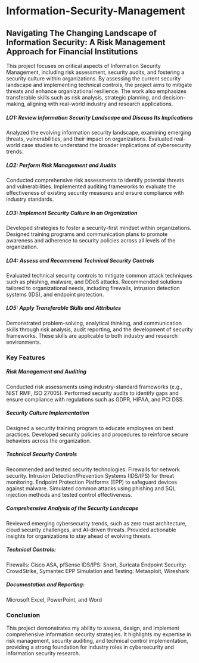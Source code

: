 # Information-Security-Management
## Navigating The Changing Landscape of Information  Security: A Risk Management Approach for Financial Institutions

This project focuses on critical aspects of Information Security Management, including risk assessment, security audits, and fostering a security culture within organizations. By assessing the current security landscape and implementing technical controls, the project aims to mitigate threats and enhance organizational resilience. The work also emphasizes transferable skills such as risk analysis, strategic planning, and decision-making, aligning with real-world industry and research applications.

##### LO1: Review Information Security Landscape and Discuss Its Implications
Analyzed the evolving information security landscape, examining emerging threats, vulnerabilities, and their impact on organizations. Evaluated real-world case studies to understand the broader implications of cybersecurity trends.

##### LO2: Perform Risk Management and Audits
Conducted comprehensive risk assessments to identify potential threats and vulnerabilities. Implemented auditing frameworks to evaluate the effectiveness of existing security measures and ensure compliance with industry standards.

##### LO3: Implement Security Culture in an Organization
Developed strategies to foster a security-first mindset within organizations. Designed training programs and communication plans to promote awareness and adherence to security policies across all levels of the organization.

##### LO4: Assess and Recommend Technical Security Controls
Evaluated technical security controls to mitigate common attack techniques such as phishing, malware, and DDoS attacks. Recommended solutions tailored to organizational needs, including firewalls, intrusion detection systems (IDS), and endpoint protection.

##### LO5: Apply Transferable Skills and Attributes
Demonstrated problem-solving, analytical thinking, and communication skills through risk analysis, audit reporting, and the development of security frameworks. These skills are applicable to both industry and research environments.

### Key Features
##### Risk Management and Auditing
Conducted risk assessments using industry-standard frameworks (e.g., NIST RMF, ISO 27005).
Performed security audits to identify gaps and ensure compliance with regulations such as GDPR, HIPAA, and PCI DSS.
##### Security Culture Implementation
Designed a security training program to educate employees on best practices.
Developed security policies and procedures to reinforce secure behaviors across the organization.
##### Technical Security Controls
Recommended and tested security technologies:
Firewalls for network security.
Intrusion Detection/Prevention Systems (IDS/IPS) for threat monitoring.
Endpoint Protection Platforms (EPP) to safeguard devices against malware.
Simulated common attacks using phishing and SQL injection methods and tested control effectiveness.
##### Comprehensive Analysis of the Security Landscape
Reviewed emerging cybersecurity trends, such as zero trust architecture, cloud security challenges, and AI-driven threats.
Provided actionable insights for organizations to stay ahead of evolving threats.
##### Technical Controls:
Firewalls: Cisco ASA, pfSense
IDS/IPS: Snort, Suricata
Endpoint Security: CrowdStrike, Symantec EPP
Simulation and Testing: Metasploit, Wireshark
##### Documentation and Reporting: 
Microsoft Excel, PowerPoint, and Word

### Conclusion
This project demonstrates my ability to assess, design, and implement comprehensive information security strategies. It highlights my expertise in risk management, security auditing, and technical control implementation, providing a strong foundation for industry roles in cybersecurity and information security research.


